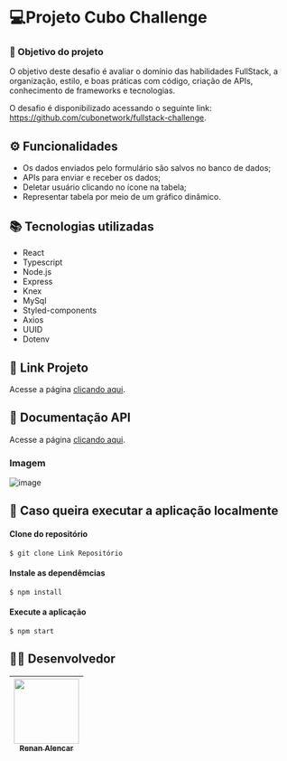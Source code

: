 # 💻Projeto Cubo Challenge

### :dart: Objetivo do projeto
O objetivo deste desafio é avaliar o domínio das habilidades FullStack, a organização, estilo, e boas práticas com código, criação de APIs, conhecimento de frameworks e tecnologias.

O desafio é disponibilizado acessando o seguinte link: https://github.com/cubonetwork/fullstack-challenge.

## ⚙️ Funcionalidades
- Os dados enviados pelo formulário são salvos no banco de dados;
- APIs para enviar e receber os dados;
- Deletar usuário clicando no ícone na tabela;
- Representar tabela por meio de um gráfico dinâmico.

## :books: Tecnologias utilizadas
- React 
- Typescript
- Node.js
- Express
- Knex
- MySql
- Styled-components
- Axios
- UUID
- Dotenv


## 🔗 Link Projeto
Acesse a página  [clicando aqui](http://case-full-renan.surge.sh/).

## 🔗 Documentação API
Acesse a página  [clicando aqui](https://documenter.getpostman.com/view/20354712/Uzs42kHr).


### Imagem
![image](https://user-images.githubusercontent.com/69327864/182684495-5b1c2745-3c22-4b05-a10c-7ca2e1ec3ee5.png)


## :file_folder: Caso queira executar a aplicação localmente

#### Clone do repositório

```shell
$ git clone Link Repositório
```

#### Instale as dependêmcias

```shell
$ npm install
```

#### Execute a aplicação 

```shell
$ npm start
```

##  :man_technologist: Desenvolvedor
| [<img src="https://avatars.githubusercontent.com/u/69327864?s=96&v=4" width=115><br><sub>Renan Alencar</sub>](https://github.com/Renan-Ma)
| :---: | 